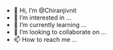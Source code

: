 - 👋 Hi, I’m @Chiranjivnit
- 👀 I’m interested in ...
- 🌱 I’m currently learning ...
- 💞️ I’m looking to collaborate on ...
- 📫 How to reach me ...

<!---
Chiranjivnit/Chiranjivnit is a ✨ special ✨ repository because its `README.md` (this file) appears on your GitHub profile.
You can click the Preview link to take a look at your changes.
--->
